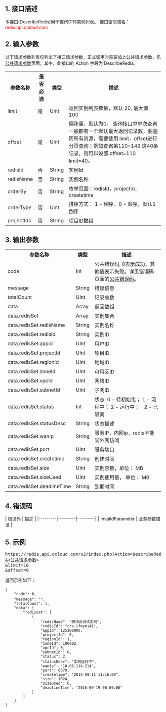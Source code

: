 ## 1. 接口描述
 
本接口(DescribeRedis)用于查询CRS实例列表。
接口请求域名：<font style='color:red'>redis.api.qcloud.com </font>

## 2. 输入参数
以下请求参数列表仅列出了接口请求参数，正式调用时需要加上公共请求参数，见<a href='/doc/api/260/1753' title='公共请求参数'>公共请求参数</a>页面。其中，此接口的 Action 字段为 DescribeRedis。

<table class="t"><tbody><tr>
<th><b>参数名称</b></th>
<th><b>是否必选</b></th>
<th><b>类型</b></th>
<th><b>描述</b></th>
<tr>
<td> limit <td> 是 <td> Uint <td> 返回实例列表数量，默认 20, 最大值 100
<tr>
<td> offset <td> 是 <td> Uint <td> 偏移量，默认为0。 查询接口中单次查询一般都有一个默认最大返回记录数，要遍历所有资源，需要使用 limit，offset进行分页查询；例如查询第110~149 这40条记录，则可以设置 offset=110 limit=40。
<tr>
<td> redisId <td> 否 <td> String <td> 实例Id
<tr>
<td> redisName <td> 否 <td> String <td> 实例名称
<tr>
<td> orderBy <td> 否 <td> String <td> 枚举范围：redisId，projectId，createtime
<tr>
<td> orderType <td> 否 <td> Uint <td> 排序方式： 1 - 倒序，0 - 顺序，默认1倒序
<tr>
<td> projectIds <td> 否 <td> String <td> 项目ID数组
</tbody></table>

 

## 3. 输出参数
 

<table class="t"><tbody><tr>
<th><b>参数名称</b></th>
<th><b>类型</b></th>
<th><b>描述</b></th>
<tr>
<td> code <td> Int <td>  公共错误码, 0表示成功，其他值表示失败。详见错误码页面的<a href='https://www.qcloud.com/doc/api/372/%E9%94%99%E8%AF%AF%E7%A0%81#1.E3.80.81.E5.85.AC.E5.85.B1.E9.94.99.E8.AF.AF.E7.A0.81' title='公共错误码'>公共错误码</a>。
<tr>
<td> message <td> String <td> 错误信息
<tr>
<td> totalCount <td> UInt <td> 记录总数
<tr>
<td> data <td> Array <td> 返回数组
<tr>
<td> data.redisSet <td> Array <td> 实例集合
<tr>
<td> data.redisSet.redisName <td> String <td> 实例名称
<tr>
<td> data.redisSet.redisId <td> String <td> 实例ID
<tr>
<td> data.redisSet.appid <td> UInt <td> 用户ID
<tr>
<td> data.redisSet.projectId <td> UInt <td>项目ID
<tr>
<td> data.redisSet.regionId <td> UInt <td> 地域ID
<tr>
<td> data.redisSet.zoneId <td> UInt <td> 可用区ID
<tr>
<td> data.redisSet.vpcId <td> UInt <td> 网络ID
<tr>
<td> data.redisSet.subnetId <td> UInt <td> 子网ID
<tr>
<td> data.redisSet.status <td> Int <td> 状态, 0 - 待初始化； 1 - 流程中； 2  - 运行中；  -2 - 已隔离
<tr>
<td> data.redisSet.statusDesc <td> String <td> 状态描述
<tr>
<td> data.redisSet.wanIp <td> String <td> 服务IP，内网ip，redis不能同外网访问
<tr>
<td> data.redisSet.port <td> UInt <td> 服务端口
<tr>
<td> data.redisSet.createtime <td> String <td> 创建时间
<tr>
<td> data.redisSet.size <td> UInt <td> 实例容量，单位： MB
<tr>
<td> data.redisSet.sizeUsed <td> UInt <td> 实例使用量， 单位： MB
<tr>
<td> data.redisSet.deadlineTime <td> String <td> 到期时间
</tbody></table>

## 4. 错误码
| 错误码 | 描述 |
|---------|---------|---------|
| InvalidParameter | 业务参数错误 |

## 5. 示例
<pre>
https://redis.api.qcloud.com/v2/index.php?Action=DescribeRedis
&<<a href="https://www.qcloud.com/doc/api/229/6976">公共请求参数</a>>
&limit=10
&offset=0
</pre>
返回示例如下：
```
{
    "code": 0,
	"message": ""，
    "totalCount": 1,
    "data": {
        "redisSet": [
            {
                "redisName": "腾讯云测试实例",
                "redisId": "crs-ifmymj41",
                "appid": 125100000,
                "projectId": 0,
                "regionId": 1,
                "zoneId": 100002,
                "vpcId": 0,
                "subnetId": 0,
                "status": 2,
                "statusDesc": "实例运行中",
                "wanIp": "10.66.114.214",
                "port": 6379,
                "createtime": "2015-09-11 11:16:00",
                "size": 1024,
                "sizeUsed": 0,
                "deadlineTime": "2016-09-19 00:00:00"
            }
        ]
    }
}
```

